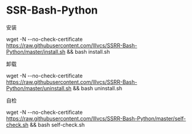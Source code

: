 ﻿# SSR-Bash-Python
安装

wget -N --no-check-certificate https://raw.githubusercontent.com/lllvcs/SSRR-Bash-Python/master/install.sh && bash install.sh


卸载

wget -N --no-check-certificate https://raw.githubusercontent.com/lllvcs/SSRR-Bash-Python/master/uninstall.sh && bash uninstall.sh


自检

wget -N --no-check-certificate https://raw.githubusercontent.com/lllvcs/SSRR-Bash-Python/master/self-check.sh && bash self-check.sh